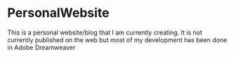 # PersonalWebsite
This is a personal website/blog that I am currently creating. It is not currently published on the web but most of my development has been done in Adobe Dreamweaver
